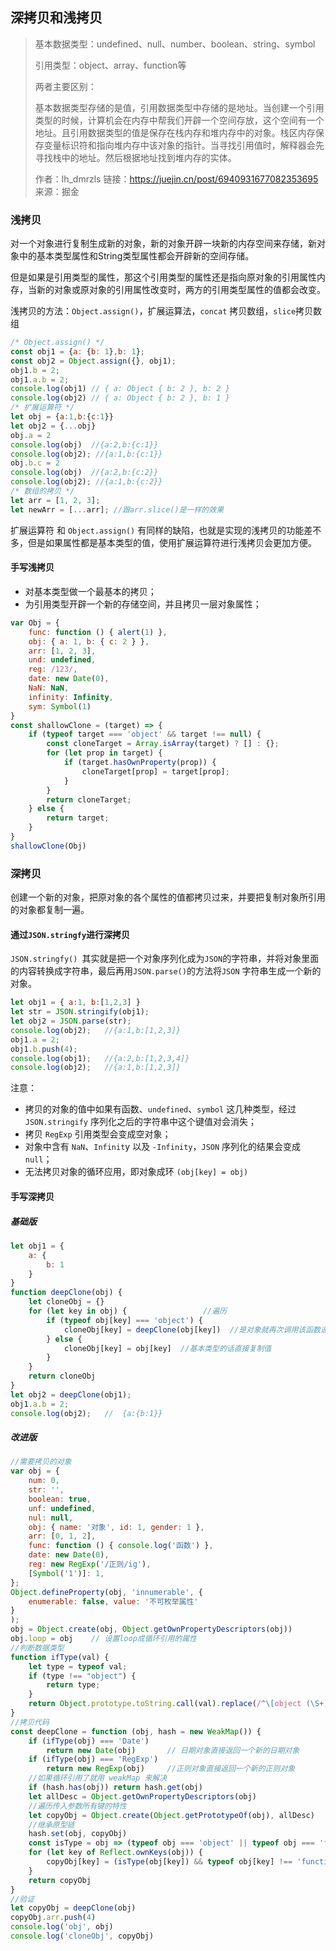 ## 深拷贝和浅拷贝

> 基本数据类型：undefined、null、number、boolean、string、symbol
>
> 引用类型：object、array、function等
>
> 两者主要区别：
>
> 基本数据类型存储的是值，引用数据类型中存储的是地址。当创建一个引用类型的时候，计算机会在内存中帮我们开辟一个空间存放，这个空间有一个地址。且引用数据类型的值是保存在栈内存和堆内存中的对象。栈区内存保存变量标识符和指向堆内存中该对象的指针。当寻找引用值时，解释器会先寻找栈中的地址。然后根据地址找到堆内存的实体。
>
> 
>
> 作者：lh_dmrzls
> 链接：https://juejin.cn/post/6940931677082353695
> 来源：掘金



### 浅拷贝

对一个对象进行复制生成新的对象，新的对象开辟一块新的内存空间来存储，新对象中的基本类型属性和String类型属性都会开辟新的空间存储。

但是如果是引用类型的属性，那这个引用类型的属性还是指向原对象的引用属性内存，当新的对象或原对象的引用属性改变时，两方的引用类型属性的值都会改变。



浅拷贝的方法：`Object.assign()`，扩展运算法，`concat` 拷贝数组，`slice`拷贝数组

```javascript
/* Object.assign() */
const obj1 = {a: {b: 1},b: 1};
const obj2 = Object.assign({}, obj1);
obj1.b = 2;
obj1.a.b = 2;
console.log(obj1) // { a: Object { b: 2 }, b: 2 }
console.log(obj2) // { a: Object { b: 2 }, b: 1 }
/* 扩展运算符 */
let obj = {a:1,b:{c:1}}
let obj2 = {...obj}
obj.a = 2
console.log(obj)  //{a:2,b:{c:1}} 
console.log(obj2); //{a:1,b:{c:1}}
obj.b.c = 2
console.log(obj)  //{a:2,b:{c:2}} 
console.log(obj2); //{a:1,b:{c:2}}
/* 数组的拷贝 */
let arr = [1, 2, 3];
let newArr = [...arr]; //跟arr.slice()是一样的效果
```

扩展运算符 和 `Object.assign()` 有同样的缺陷，也就是实现的浅拷贝的功能差不多，但是如果属性都是基本类型的值，使用扩展运算符进行浅拷贝会更加方便。



#### 手写浅拷贝

- 对基本类型做一个最基本的拷贝；
- 为引用类型开辟一个新的存储空间，并且拷贝一层对象属性；

```javascript
var Obj = {
    func: function () { alert(1) },
    obj: { a: 1, b: { c: 2 } },
    arr: [1, 2, 3],
    und: undefined,
    reg: /123/,
    date: new Date(0),
    NaN: NaN,
    infinity: Infinity,
    sym: Symbol(1)
}
const shallowClone = (target) => {
    if (typeof target === 'object' && target !== null) {
        const cloneTarget = Array.isArray(target) ? [] : {};
        for (let prop in target) {
            if (target.hasOwnProperty(prop)) {
                cloneTarget[prop] = target[prop];
            }
        }
        return cloneTarget;
    } else {
        return target;
    }
}
shallowClone(Obj)
```



### 深拷贝

创建一个新的对象，把原对象的各个属性的值都拷贝过来，并要把复制对象所引用的对象都复制一遍。

#### 通过`JSON.stringfy`进行深拷贝

`JSON.stringfy() `其实就是把一个对象序列化成为` JSON `的字符串，并将对象里面的内容转换成字符串，最后再用` JSON.parse() `的方法将`JSON` 字符串生成一个新的对象。

```javascript
let obj1 = { a:1, b:[1,2,3] }
let str = JSON.stringify(obj1);
let obj2 = JSON.parse(str);
console.log(obj2);   //{a:1,b:[1,2,3]} 
obj1.a = 2;
obj1.b.push(4);
console.log(obj1);   //{a:2,b:[1,2,3,4]}
console.log(obj2);   //{a:1,b:[1,2,3]}
```

注意：

- 拷贝的对象的值中如果有函数、`undefined`、`symbol` 这几种类型，经过 `JSON.stringify` 序列化之后的字符串中这个键值对会消失；
- 拷贝 `RegExp` 引用类型会变成空对象；
- 对象中含有 `NaN`、`Infinit`y 以及 `-Infinity`，`JSON` 序列化的结果会变成 `null`；
- 无法拷贝对象的循环应用，即对象成环 `(obj[key] = obj)`



#### 手写深拷贝

##### 基础版

```javascript
let obj1 = {
    a: {
        b: 1
    }
}
function deepClone(obj) {
    let cloneObj = {}
    for (let key in obj) {                 //遍历
        if (typeof obj[key] === 'object') {
            cloneObj[key] = deepClone(obj[key])  //是对象就再次调用该函数递归
        } else {
            cloneObj[key] = obj[key]  //基本类型的话直接复制值
        }
    }
    return cloneObj
}
let obj2 = deepClone(obj1);
obj1.a.b = 2;
console.log(obj2);   //  {a:{b:1}}
```

##### 改进版

```javascript
//需要拷贝的对象
var obj = {
    num: 0,
    str: '',
    boolean: true,
    unf: undefined,
    nul: null,
    obj: { name: '对象', id: 1, gender: 1 },
    arr: [0, 1, 2],
    func: function () { console.log('函数') },
    date: new Date(0),
    reg: new RegExp('/正则/ig'),
    [Symbol('1')]: 1,
};
Object.defineProperty(obj, 'innumerable', {
    enumerable: false, value: '不可枚举属性'
}
);
obj = Object.create(obj, Object.getOwnPropertyDescriptors(obj))
obj.loop = obj    // 设置loop成循环引用的属性
//判断数据类型
function ifType(val) {
    let type = typeof val;
    if (type !== "object") {
        return type;
    }
    return Object.prototype.toString.call(val).replace(/^\[object (\S+)\]$/, '$1');
}
//拷贝代码
const deepClone = function (obj, hash = new WeakMap()) {
    if (ifType(obj) === 'Date')
        return new Date(obj)       // 日期对象直接返回一个新的日期对象
    if (ifType(obj) === 'RegExp')
        return new RegExp(obj)     //正则对象直接返回一个新的正则对象
    //如果循环引用了就用 weakMap 来解决
    if (hash.has(obj)) return hash.get(obj)
    let allDesc = Object.getOwnPropertyDescriptors(obj)
    //遍历传入参数所有键的特性
    let copyObj = Object.create(Object.getPrototypeOf(obj), allDesc)
    //继承原型链
    hash.set(obj, copyObj)
    const isType = obj => (typeof obj === 'object' || typeof obj === 'function') && (obj !== null)
    for (let key of Reflect.ownKeys(obj)) {
        copyObj[key] = (isType(obj[key]) && typeof obj[key] !== 'function') ? deepClone(obj[key], hash) : obj[key]
    }
    return copyObj
}
//验证
let copyObj = deepClone(obj)
copyObj.arr.push(4)
console.log('obj', obj)
console.log('cloneObj', copyObj)
```

